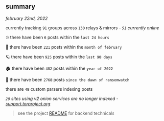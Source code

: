 
## summary
_february 22nd, 2022_

currently tracking `91` groups across `130` relays & mirrors - _`51` currently online_

⏲ there have been `6` posts within the `last 24 hours`

🦈 there have been `221` posts within the `month of february`

🪐 there have been `925` posts within the `last 90 days`

🏚 there have been `482` posts within the `year of 2022`

🦕 there have been `2768` posts `since the dawn of ransomwatch`

there are `48` custom parsers indexing posts

_`20` sites using v2 onion services are no longer indexed - [support.torproject.org](https://support.torproject.org/onionservices/v2-deprecation/)_

> see the project [README](https://github.com/thetanz/ransomwatch#ransomwatch--) for backend technicals
